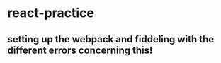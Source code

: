 # react-practice
## setting up the webpack and fiddeling with the different errors concerning this!
